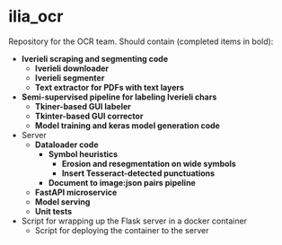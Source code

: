 

# ilia_ocr
Repository for the OCR team. Should contain (completed items in bold):
 * **Iverieli scraping and segmenting code**
 	 * **Iverieli downloader**
 	 * **Iverieli segmenter**
	 * **Text extractor for PDFs with text layers**
 * **Semi-supervised pipeline for labeling Iverieli chars**
	 * **Tkiner-based GUI labeler**
	 * **Tkinter-based GUI corrector**
	 * **Model training and keras model generation code**
 * Server
    * **Dataloader code**
        * **Symbol heuristics**
            * **Erosion and resegmentation on wide symbols**
            * **Insert Tesseract-detected punctuations**
        * **Document to image:json pairs pipeline**
    * **FastAPI microservice**
    * **Model serving**
    * **Unit tests**
 * Script for wrapping up the Flask server in a docker container 
	 * Script for deploying the container to the server
